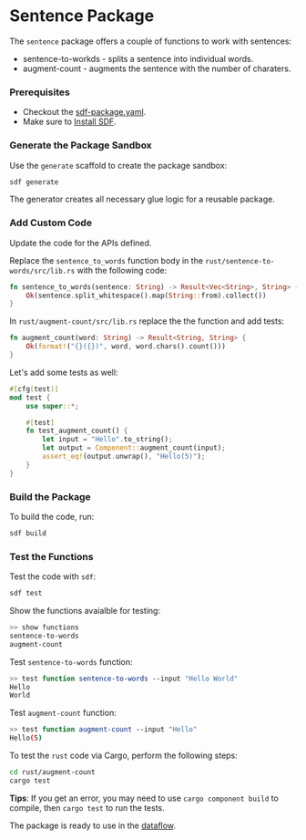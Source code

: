 # Sentence Package

The `sentence` package offers a couple of functions to work with sentences:

* sentence-to-workds - splits a sentence into individual words.
* augment-count - augments the sentence with the number of charaters.

### Prerequisites

* Checkout the [sdf-package.yaml](./sdf-package.yaml).
* Make sure to [Install SDF].


### Generate the Package Sandbox

Use the `generate` scaffold to create the package sandbox:

```bash
sdf generate
```

The generator creates all necessary glue logic for a reusable package.


### Add Custom Code

Update the code for the APIs defined.

Replace the `sentence_to_words` function body in the `rust/sentence-to-words/src/lib.rs` with the following code:

```rust
fn sentence_to_words(sentence: String) -> Result<Vec<String>, String> {
    Ok(sentence.split_whitespace().map(String::from).collect())
}
```

In `rust/augment-count/src/lib.rs` replace the the function and add tests:

```rust
fn augment_count(word: String) -> Result<String, String> {
    Ok(format!("{}({})", word, word.chars().count()))
}
```

Let's add some tests as well:

```rust
#[cfg(test)]
mod test {
    use super::*;

    #[test]
    fn test_augment_count() {
        let input = "Hello".to_string();
        let output = Component::augment_count(input);
        assert_eq!(output.unwrap(), "Hello(5)");
    }
}
```

### Build the Package

To build the code, run:

```bash
sdf build
```

### Test the Functions

Test the code with `sdf`:

```bash
sdf test
```

Show the functions avaialble for testing:

```bash
>> show functions
sentence-to-words
augment-count
```

Test `sentence-to-words` function:

```bash
>> test function sentence-to-words --input "Hello World"
Hello
World
```

Test `augment-count` function:

```bash
>> test function augment-count --input "Hello"
Hello(5)
```

To test the `rust` code via Cargo, perform the following steps:

```bash
cd rust/augment-count
cargo test
```

**Tips**: If you get an error, you may need to use `cargo component build` to compile, then `cargo test` to run the tests.

The package is ready to use in the [dataflow](../../).

[Install SDF]: /README.MD#prerequisites